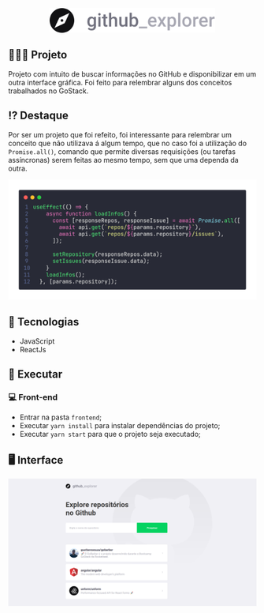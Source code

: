   <center><img alt="Github Explorer" title="Github Explorer" src=".github/logo.svg" height="50px"/></center>


## 👨🏼‍💻 Projeto

Projeto com intuito de buscar informações no GitHub e disponibilizar em um outra interface gráfica. Foi feito para relembrar alguns dos conceitos trabalhados no GoStack.

## ⁉️ Destaque
Por ser um projeto que foi refeito, foi interessante para relembrar um conceito que não utilizava á algum tempo, que no caso foi a utilização do `Promise.all()`, comando que permite diversas requisições (ou tarefas assíncronas) serem feitas ao mesmo tempo, sem que uma dependa da outra.

<center><img alt="Github Explorer" title="Github Explorer" src=".github/code.png" /></center>

## 🔨 Tecnologias

- JavaScript
- ReactJs

## 🔄 Executar

### 💻 Front-end
  - Entrar na pasta `frontend`;
   - Executar `yarn install` para instalar dependências do projeto;
   - Executar `yarn start` para que o projeto seja executado;

## 🖥️ Interface
<center><img alt="Github Explorer" title="Github Explorer" src=".github/interface.png" /></center>
